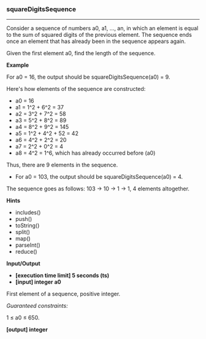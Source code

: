 ### squareDigitsSequence
---
Consider a sequence of numbers a0, a1, ..., an, in which an element is equal to the sum of squared digits of the previous element. The sequence ends once an element that has already been in the sequence appears again.

Given the first element a0, find the length of the sequence.

**Example**

For a0 = 16, the output should be
squareDigitsSequence(a0) = 9.

Here's how elements of the sequence are constructed:

-   a0 = 16
-   a1 = 1^2 + 6^2 = 37
-   a2 = 3^2 + 7^2 = 58
-   a3 = 5^2 + 8^2 = 89
-   a4 = 8^2 + 9^2 = 145
-   a5 = 1^2 + 4^2 + 52 = 42
-   a6 = 4^2 + 2^2 = 20
-   a7 = 2^2 + 0^2 = 4
-   a8 = 4^2 = 1^6, which has already occurred before (a0)

Thus, there are 9 elements in the sequence.

-   For a0 = 103, the output should be
squareDigitsSequence(a0) = 4.

The sequence goes as follows: 103 -> 10 -> 1 -> 1, 4 elements altogether.

**Hints**
-   includes()
-   push()
-   toString()
-   split()
-   map()
-   parseInt()
-   reduce()

**Input/Output**

- **[execution time limit] 5 seconds (ts)**
- **[input] integer a0**

First element of a sequence, positive integer.

*Guaranteed constraints:*

1 ≤ a0 ≤ 650.

**[output] integer**